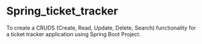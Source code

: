 # Spring_ticket_tracker
To create a CRUDS (Create, Read, Update, Delete, Search) functionality for a ticket tracker application using Spring Boot Project.
